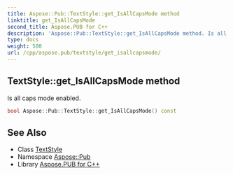 ```yaml
---
title: Aspose::Pub::TextStyle::get_IsAllCapsMode method
linktitle: get_IsAllCapsMode
second_title: Aspose.PUB for C++
description: 'Aspose::Pub::TextStyle::get_IsAllCapsMode method. Is all caps mode enabled in C++.'
type: docs
weight: 500
url: /cpp/aspose.pub/textstyle/get_isallcapsmode/
---
```

## TextStyle::get_IsAllCapsMode method


Is all caps mode enabled.

```cpp
bool Aspose::Pub::TextStyle::get_IsAllCapsMode() const
```

## See Also

* Class [TextStyle](../)
* Namespace [Aspose::Pub](../../)
* Library [Aspose.PUB for C++](../../../)
